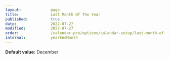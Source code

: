 ```yaml
---
layout:             page
title:              Last Month Of The Year
published:          true
date:               2022-07-27
modified:           2022-07-27
order:              /calendar-pro/options/calendar-setup/last-month-of-the-year
internal:           yearEndMonth
---
```

**Default value:** December